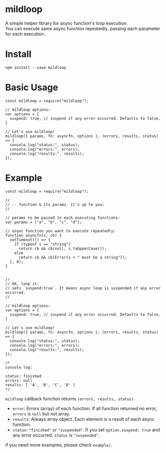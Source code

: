 # mildloop

A simple helper library for async function's loop execution.  
You can execute same async function repeatedly, passing each parameter for each execution.

# Install

```
npm install --save mildloop
```

# Basic Usage

```
const mildloop = require("mildloop");

// mildloop options:
var options = {
  suspend: true, // suspend if any error occurred. Defaults to false.
}

// Let's use mildloop!
mildloop({ params, fn: asyncfn, options }, (errors, results, status) => {
  console.log("status:", status);
  console.log("errors:", errors);
  console.log("results:", results);
});
```

# Example

```
const mildloop = require("mildloop");

//
// -- function & its params. it's up to you:
//

// params to be passed to each executing functions:
var params = ["a", "b", "c", "d"];

// async function you want to execute repeatedly:
function asyncfn(s, cb) {
  setTimeout(() => {
    if (typeof s == "string")
      return cb && cb(null, s.toUpperCase());
    else
      return cb && cb(Error(s + " must be a string"));
  }, 0);
}


//
// Ok, loop it:
// sets `suspend:true`. It means async loop is suspended if any error occurred.
//

// mildloop options:
var options = {
  suspend: true, // suspend if any error occurred. Defaults to false.
}

// Let's use mildloop!
mildloop({ params, fn: asyncfn, options }, (errors, results, status) => {
  console.log("status:", status);
  console.log("errors:", errors);
  console.log("results:", results);
});

/*
console log:

status: finished
errors: null
results: [ 'A', 'B', 'C', 'D' ]
*/

```

`mildloop` callback function returns `(errors, results, status)`. 

- `error`: Errors (array) of each function. If all function returned no error, `errors` is `null` but not array.
- `results`: Always array object. Each element is a result of each async function.
- `status`: `"finished"` or `"suspended"`. If you set `option.suspend: true` and any error occurred, `status` is `"suspended"`.

if you need more examples, please check `example/`.

